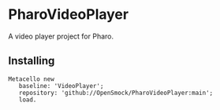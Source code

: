 # PharoVideoPlayer

A video player project for Pharo.

## Installing

```smalltalk
Metacello new
   baseline: 'VideoPlayer';
   repository: 'github://OpenSmock/PharoVideoPlayer:main';
   load.
```
